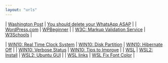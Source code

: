 ```yaml
---
layout: "urls"
---
```


| [Washington Post](https://www.washingtonpost.com/) | [You should delete your WhatsApp ASAP](https://youtu.be/shpiVm1qpnw) |
| [WordPress.com](https://wordpress.com/learn/) | [WPBeginner](https://www.wpbeginner.com/) | 
| [W3C: Markup Validation Service](http://validator.w3.org/) | [W3Schools](https://www.w3schools.com/) |

| [WIN10: Real Time Clock System](https://rahmatm.samik-ibrahim.vlsm.org/2013/11/rt-clock-sistem-linuxwindows.html) | [WIN10: Disk Partition](https://support.microsoft.com/en-us/windows/create-and-format-a-hard-disk-partition-bbb8e185-1bda-ecd1-3465-c9728f7d7d2e) | [WIN10: Hibernate Off](https://rahmatm.samik-ibrahim.vlsm.org/2018/07/windows-10-hibernate-off.html) |
| [WIN10: Verbose Status](https://rahmatm.samik-ibrahim.vlsm.org/2019/10/windows-10-verbose-status.html) | [WIN10: Tips to Improve](https://support.microsoft.com/en-us/windows/tips-to-improve-pc-performance-in-windows-10-b3b3ef5b-5953-fb6a-2528-4bbed82fba96) |
| [WSL](https://wsl.vlsm.org/) | [WSL2: Install](https://docs.microsoft.com/en-us/windows/wsl/install-win10) | [WSL2: Ubuntu GUI](https://www.youtube.com/watch?v=IL7Jd9rjgrM) |
| [WSL links](https://rahmatm.samik-ibrahim.vlsm.org/2018/02/windows-subsystem-for-linux-ubuntu-16.html) | [WSL Fix Font Color](https://blog.programster.org/fix-font-colors-in-windows-10-bash) |





